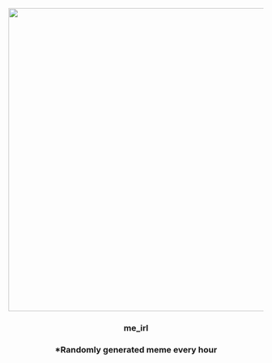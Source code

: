 <p align="center">
        <img src="https://i.redd.it/idt1cshm1mh91.png" width="600" height="600">
        </p>
        <h3 align="center">me_irl</h3>
        <h3 align="center">*Randomly generated meme every hour</h3>
    